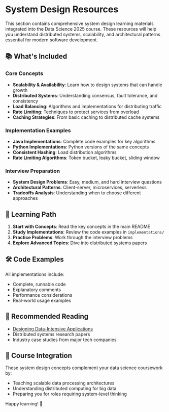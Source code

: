 # System Design Resources

This section contains comprehensive system design learning materials integrated into the Data Science 2025 course. These resources will help you understand distributed systems, scalability, and architectural patterns essential for modern software development.

## 📚 What's Included

### Core Concepts
- **Scalability & Availability**: Learn how to design systems that can handle growth
- **Distributed Systems**: Understanding consensus, fault tolerance, and consistency
- **Load Balancing**: Algorithms and implementations for distributing traffic
- **Rate Limiting**: Techniques to protect services from overload
- **Caching Strategies**: From basic caching to distributed cache systems

### Implementation Examples
- **Java Implementations**: Complete code examples for key algorithms
- **Python Implementations**: Python versions of the same concepts
- **Consistent Hashing**: Load distribution algorithms
- **Rate Limiting Algorithms**: Token bucket, leaky bucket, sliding window

### Interview Preparation
- **System Design Problems**: Easy, medium, and hard interview questions
- **Architectural Patterns**: Client-server, microservices, serverless
- **Tradeoffs Analysis**: Understanding when to choose different approaches

## 🚀 Learning Path

1. **Start with Concepts**: Read the key concepts in the main README
2. **Study Implementations**: Review the code examples in `implementations/`
3. **Practice Problems**: Work through the interview problems
4. **Explore Advanced Topics**: Dive into distributed systems papers

## 🛠️ Code Examples

All implementations include:
- Complete, runnable code
- Explanatory comments
- Performance considerations
- Real-world usage examples

## 📖 Recommended Reading

- [Designing Data-Intensive Applications](https://www.amazon.in/dp/9352135245)
- Distributed systems research papers
- Industry case studies from major tech companies

## 🎯 Course Integration

These system design concepts complement your data science coursework by:
- Teaching scalable data processing architectures
- Understanding distributed computing for big data
- Preparing you for roles requiring system-level thinking

Happy learning! 🚀
